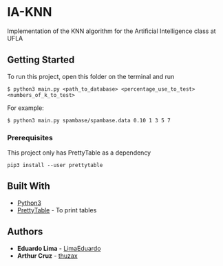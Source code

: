 # IA-KNN

Implementation of the KNN algorithm for the Artificial Intelligence class at UFLA

## Getting Started

To run this project, open this folder on the terminal and run

```
$ python3 main.py <path_to_database> <percentage_use_to_test> <numbers_of_k_to_test>
```

For example:
```
$ python3 main.py spambase/spambase.data 0.10 1 3 5 7
```

### Prerequisites

This project only has PrettyTable as a dependency

```
pip3 install --user prettytable
```

## Built With

* [Python3](https://www.python.org/) 
* [PrettyTable](https://pypi.org/project/PrettyTable/) - To print tables

## Authors

* **Eduardo Lima** - [LimaEduardo](https://github.com/limaeduardo)
* **Arthur Cruz** - [thuzax](https://github.com/thuzax)